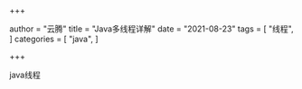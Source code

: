 +++

author = "云腾"
title = "Java多线程详解"
date = "2021-08-23"
tags = [
    "线程",
]
categories = [
    "java",
]

+++

java线程

